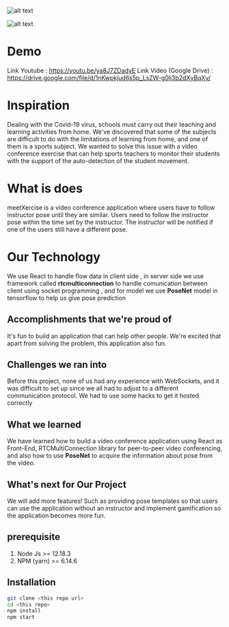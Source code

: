 

![alt text][logo]

[logo]: https://ik.imagekit.io/nwiq66cx3pvsy/Group_3.png "Logo Title Text 2"

![alt text][pict]

[pict]: https://ik.imagekit.io/nwiq66cx3pvsy/messageImage_1597539880359.jpg

# Demo
Link Youtube : https://youtu.be/ya8J7ZDadyE
Link Video (Google Drive) : https://drive.google.com/file/d/1nKwpkjud6s5p_LsZW-g0lj3b2dXyBqXy/

# Inspiration
Dealing with the Covid-19 virus, schools must carry out their teaching and learning activities from home. We've discovered that some of the subjects are difficult to do with the limitations of learning from home, and one of them is a sports subject. We wanted to solve this issue with a video conference exercise that can help sports teachers to monitor their students with the support of the auto-detection of the student movement.

# What is does
meetXercise is a video conference application where users have to follow instructor pose until they are similar. Users need to follow the instructor pose within the time set by the instructor. The instructor will be notified if one of the users still have a different pose.

# Our Technology
We use React to handle flow data in  client side , in server side we use framework called **rtcmulticonnection** to handle comunication between client using socket programming , and for model we use **PoseNet** model in tensorflow to help us give pose prediction

## Accomplishments that we're proud of
It's fun to build an application that can help other people. We're excited that apart from solving the problem, this application also fun.

## Challenges we ran into
Before this project, none of us had any experience with WebSockets, and it was difficult to set up since we all had to adjust to a different communication protocol. We had to use some hacks to get it hosted correctly 

## What we learned
We have learned how to build a video conference application using React as Front-End, RTCMultiConnection library for peer-to-peer video conferencing, and also how to use **PoseNet** to acquire the information about pose from the video. 

## What's next for Our Project
We will add more features! Such as providing pose templates so that users can use the application without an instructor and implement gamification so the application becomes more fun.


## prerequisite
1. Node Js >= 12.18.3
2. NPM  (yarn) >= 6.14.6


## Installation

```bash
git clone <this repo url>
cd <this repo> 
npm install 
npm start 
```
